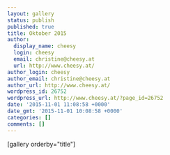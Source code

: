 ```yaml
---
layout: gallery
status: publish
published: true
title: Oktober 2015
author:
  display_name: cheesy
  login: cheesy
  email: christine@cheesy.at
  url: http://www.cheesy.at/
author_login: cheesy
author_email: christine@cheesy.at
author_url: http://www.cheesy.at/
wordpress_id: 26752
wordpress_url: http://www.cheesy.at/?page_id=26752
date: '2015-11-01 11:08:58 +0000'
date_gmt: '2015-11-01 10:08:58 +0000'
categories: []
comments: []
---
```

[gallery orderby="title"]
